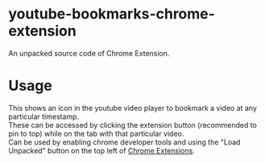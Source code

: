 # youtube-bookmarks-chrome-extension
An unpacked source code of Chrome Extension. 

# Usage
This shows an icon in the youtube video player to bookmark a video at any particular timestamp. <br>
These can be accessed by clicking the extension button (recommended to pin to top) while on the tab with that particular video. <br>
Can be used by enabling chrome developer tools and using the "Load Unpacked" button on the top left of [Chrome Extensions](chrome://extensions).<br>
